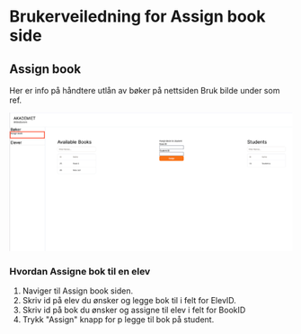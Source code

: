 # Brukerveiledning for Assign book side

## Assign book

Her er info på håndtere utlån av bøker på nettsiden
Bruk bilde under som ref.

![alt text](https://github.com/Hfausk/Fagproove-oppdrag/blob/main/dokumentasjon/AssignBookPage.png?raw=true)


### Hvordan Assigne bok til en elev

1. Naviger til Assign book siden.
2. Skriv id på elev du ønsker og legge bok til i felt for ElevID.
3. Skriv id på bok du ønsker og assigne til elev i felt for BookID
4. Trykk "Assign" knapp for p legge til bok på student.


